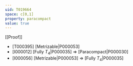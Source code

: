 ```yaml
---
uid: T019664
space: c[0,1]
property: paracompact
value: true
---
```

[[Proof]]

* [T000395] [Metrizable|P000053]
* [I000012] [Fully $T_4$|P000035] => [Paracompact|P000030]
* [I000056] [Metrizable|P000053] => [Fully $T_4$|P000035]

